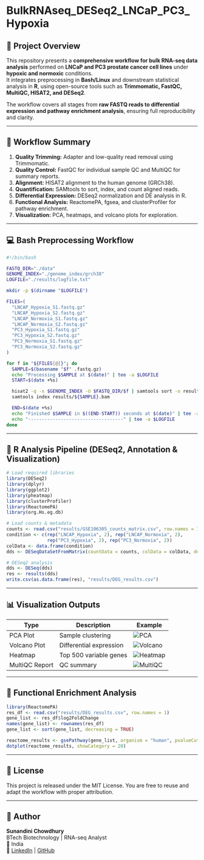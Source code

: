# BulkRNAseq_DESeq2_LNCaP_PC3_Hypoxia

## 📘 Project Overview
This repository presents a **comprehensive workflow for bulk RNA-seq data analysis** performed on **LNCaP and PC3 prostate cancer cell lines** under **hypoxic and normoxic** conditions.  
It integrates preprocessing in **Bash/Linux** and downstream statistical analysis in **R**, using open-source tools such as **Trimmomatic, FastQC, MultiQC, HISAT2, and DESeq2**.

The workflow covers all stages from **raw FASTQ reads to differential expression and pathway enrichment analysis**, ensuring full reproducibility and clarity.

---

## 🧬 Workflow Summary
1. **Quality Trimming:** Adapter and low-quality read removal using Trimmomatic.  
2. **Quality Control:** FastQC for individual sample QC and MultiQC for summary reports.  
3. **Alignment:** HISAT2 alignment to the human genome (GRCh38).  
4. **Quantification:** SAMtools to sort, index, and count aligned reads.  
5. **Differential Expression:** DESeq2 normalization and DE analysis in R.  
6. **Functional Analysis:** ReactomePA, fgsea, and clusterProfiler for pathway enrichment.  
7. **Visualization:** PCA, heatmaps, and volcano plots for exploration.

---

## 💻 Bash Preprocessing Workflow

```bash
#!/bin/bash

FASTQ_DIR="./data"
GENOME_INDEX="./genome_index/grch38"
LOGFILE="./results/logfile.txt"

mkdir -p $(dirname "$LOGFILE")

FILES=(
  "LNCAP_Hypoxia_S1.fastq.gz"
  "LNCAP_Hypoxia_S2.fastq.gz"
  "LNCAP_Normoxia_S1.fastq.gz"
  "LNCAP_Normoxia_S2.fastq.gz"
  "PC3_Hypoxia_S1.fastq.gz"
  "PC3_Hypoxia_S2.fastq.gz"
  "PC3_Normoxia_S1.fastq.gz"
  "PC3_Normoxia_S2.fastq.gz"
)

for f in "${FILES[@]}"; do
  SAMPLE=$(basename "$f" .fastq.gz)
  echo "Processing $SAMPLE at $(date)" | tee -a $LOGFILE
  START=$(date +%s)

  hisat2 -q -x $GENOME_INDEX -U $FASTQ_DIR/$f | samtools sort -o results/${SAMPLE}.bam
  samtools index results/${SAMPLE}.bam

  END=$(date +%s)
  echo "Finished $SAMPLE in $((END-START)) seconds at $(date)" | tee -a $LOGFILE
  echo "-----------------------------------" | tee -a $LOGFILE
done
```

---

## 🧠 R Analysis Pipeline (DESeq2, Annotation & Visualization)

```r
# Load required libraries
library(DESeq2)
library(dplyr)
library(ggplot2)
library(pheatmap)
library(clusterProfiler)
library(ReactomePA)
library(org.Hs.eg.db)

# Load counts & metadata
counts <- read.csv("results/GSE106305_counts_matrix.csv", row.names = 1)
condition <- c(rep("LNCAP_Hypoxia", 2), rep("LNCAP_Normoxia", 2),
               rep("PC3_Hypoxia", 2), rep("PC3_Normoxia", 2))
colData <- data.frame(condition)
dds <- DESeqDataSetFromMatrix(countData = counts, colData = colData, design = ~ condition)

# DESeq2 analysis
dds <- DESeq(dds)
res <- results(dds)
write.csv(as.data.frame(res), "results/DEG_results.csv")
```

---

## 📊 Visualization Outputs

| Type | Description | Example |
|------|--------------|----------|
| PCA Plot | Sample clustering | ![PCA](images/pca_plot.png) |
| Volcano Plot | Differential expression | ![Volcano](images/volcano_plot.png) |
| Heatmap | Top 500 variable genes | ![Heatmap](images/heatmap.png) |
| MultiQC Report | QC summary | ![MultiQC](images/multiqc_report.png) |

---

## 🧩 Functional Enrichment Analysis

```r
library(ReactomePA)
res_df <- read.csv("results/DEG_results.csv", row.names = 1)
gene_list <- res_df$log2FoldChange
names(gene_list) <- rownames(res_df)
gene_list <- sort(gene_list, decreasing = TRUE)

reactome_results <- gsePathway(gene_list, organism = "human", pvalueCutoff = 0.05)
dotplot(reactome_results, showCategory = 20)
```

---

## 🧾 License
This project is released under the MIT License. You are free to reuse and adapt the workflow with proper attribution.

---

## 🙌 Author
**Sunandini Chowdhury**  
BTech Biotechnology | RNA-seq Analyst  
📍 India  
🔗 [LinkedIn](https://linkedin.com) | [GitHub](https://github.com)
